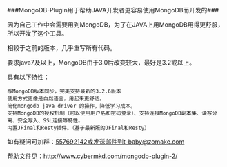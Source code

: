 ###MongoDB-Plugin用于帮助JAVA开发者更容易使用MongoDB而开发的###

因为自己工作中会需要用到MongoDB，为了在JAVA上用MongoDB用得更舒服，所以开发了这个工具。

相较于之前的版本，几乎重写所有代码。

要求java7及以上，MongoDB由于3.0后改变较大，最好是3.2或以上。

具有以下特性：

    与MongoDB版本同步，完美支持最新的3.2.6版本
    使用方式更像是自然语言，用起来更舒适。
    简化mongodb java driver 的操作，降低学习成本。
    支持MongoDB的授权机制（可以使用用户名和密码登录）、支持连接MongoDB副本集、读写分离、安全写入、SSL连接等特性。
    内置JFinal和Resty插件。（基于最新版的JFinal和Resty）

如有疑问可加群：557692142或发送邮件到t-baby@zomake.com


帮助文件见：http://www.cybermkd.com/mongodb-plugin-2/
